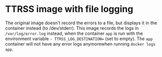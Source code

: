 # TTRSS image with file logging

The original image doesn't record the errors to a file, but displays it in the container instead (to /dev/stderr).
This image records the logs in `/var/log/error.log` instead, when the container `app` is run with the environment variable `- TTRSS_LOG_DESTINATION=` (set to empty).
The `app` container will not have any error logs anymorewhen running `docker logs app`.
